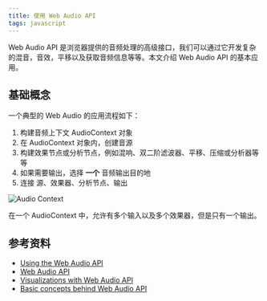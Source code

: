 ```yaml
---
title: 使用 Web Audio API
tags: javascript
---
```


Web Audio API 是浏览器提供的音频处理的高级接口，我们可以通过它开发复杂的混音，音效，平移以及获取音频信息等等。本文介绍 Web Audio API 的基本应用。

## 基础概念
一个典型的 Web Audio 的应用流程如下：

1. 构建音频上下文 AudioContext 对象
2. 在 AudioContext 对象内，创建音源
3. 构建效果节点或分析节点，例如混响、双二阶滤波器、平移、压缩或分析器等等
4. 如果需要输出，选择 **一个** 音频输出目的地
5. 连接 源、效果器、分析节点、输出

![Audio Context](http://ok880r6rs.bkt.clouddn.com/blog/web-audio/audio-context.png)

在一个 AudioContext 中，允许有多个输入以及多个效果器，但是只有一个输出。

## 参考资料
- [Using the Web Audio API](https://developer.mozilla.org/en-US/docs/Web/API/Web_Audio_API/Using_Web_Audio_API)
- [Web Audio API](https://developer.mozilla.org/en-US/docs/Web/API/Web_Audio_API)
- [Visualizations with Web Audio API](https://developer.mozilla.org/en-US/docs/Web/API/Web_Audio_API/Visualizations_with_Web_Audio_API)
- [Basic concepts behind Web Audio API](https://developer.mozilla.org/zh-CN/docs/Web/API/Web_Audio_API/Basic_concepts_behind_Web_Audio_API)
